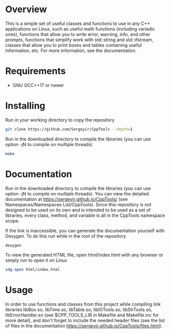 # Overview

This is a simple set of useful classes and functions to use in any C++ applications on Linux, such as useful math functions (including variadic ones), functions that allow you to write error, warning, info, and other prompts, functions that simplify work with std::string and std::ifstream, classes that allow you to print boxes and tables containing useful information, etc. For more information, see the documentation.

# Requirements

- GNU GCC++17 or newer

# Installing

Run in your working directory to copy the repository

```sh
git clone https://github.com/Sergeyir/CppTools --depth=1
```

Run in the downloaded directory to compile the libraries (you can use option -jN to compile on multiple threads)

```sh 
make
```

# Documentation

Run in the downloaded directory to compile the libraries (you can use option -jN to compile on multiple threads). You can view the detailed documentation at https://sergeyir.github.io/CppTools/ (see Namespaces/Namespaces List/CppTools). Since this repository is not designed to be used on its own and is intended to be used as a set of libraries, every class, method, and variable is all in the CppTools namespace scope.

If the link is inaccessible, you can generate the documentation yourself with Doxygen. To do this run while in the root of the repository

```sh
doxygen
```

To view the generated HTML file, open html/index.html with any browser or simply run to open it on Linux

```sh
xdg-open html/index.html
```

# Usage
In order to use functions and classes from this project while compiling link libraries libBox.so, libTime.so, libTable.so, libIOTools.so, libStrTools.so, libErrorHandler.so (see $CPP_TOOLS_LIB in Makefile and Makefile.inc for more detail), and don't forget to include the needed header files (see the list of files in the documentation https://sergeyir.github.io/CppTools/files.html).
